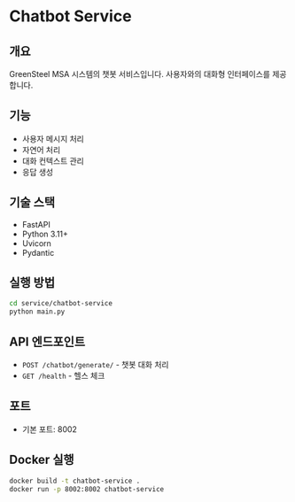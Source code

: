 # Chatbot Service

## 개요
GreenSteel MSA 시스템의 챗봇 서비스입니다. 사용자와의 대화형 인터페이스를 제공합니다.

## 기능
- 사용자 메시지 처리
- 자연어 처리
- 대화 컨텍스트 관리
- 응답 생성

## 기술 스택
- FastAPI
- Python 3.11+
- Uvicorn
- Pydantic

## 실행 방법
```bash
cd service/chatbot-service
python main.py
```

## API 엔드포인트
- `POST /chatbot/generate/` - 챗봇 대화 처리
- `GET /health` - 헬스 체크

## 포트
- 기본 포트: 8002

## Docker 실행
```bash
docker build -t chatbot-service .
docker run -p 8002:8002 chatbot-service
``` 